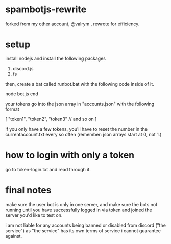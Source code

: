 # spambotjs-rewrite
forked from my other account, @valrym , rewrote for efficiency.

# setup

install nodejs and install the following packages
1) discord.js
2) fs

then, create a bat called runbot.bat with the following code inside of it.

node bot.js
end

your tokens go into the json array in "accounts.json" with the following format

[
  "token1",
  "token2",
  "token3"
  // and so on
] 

if you only have a few tokens, you'll have to reset the number in the currentaccount.txt every so often
(remember: json arrays start at 0, not 1.)

# how to login with only a token

go to token-login.txt and read through it.

# final notes
make sure the user bot is only in one server, and make sure the bots not running until you have successfully logged in via token and joined the server you'd like to test on.

i am not liable for any accounts being banned or disabled from discord ("the service") as "the service" has its own terms of service i cannot guarantee against.
